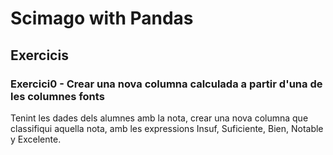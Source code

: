 # Scimago with Pandas

## Exercicis


### Exercici0 - Crear una nova columna calculada a partir d'una de les columnes  fonts

Tenint les dades dels alumnes amb la nota, crear una nova columna que classifiqui aquella nota, amb les expressions Insuf, Suficiente, Bien, Notable y Excelente.


